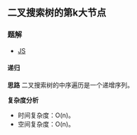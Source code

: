 ## 二叉搜索树的第k大节点

### 题解
+ [JS](../../ts/lcof/54.js)

#### 递归
**思路**
二叉搜索树的中序遍历是一个递增序列。

**复杂度分析**
+ 时间复杂度：O(n)。
+ 空间复杂度：O(n)。